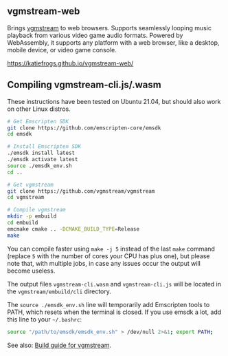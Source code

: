 ## vgmstream-web
Brings [vgmstream](https://vgmstream.org/) to web browsers. Supports seamlessly looping music playback from various video game audio formats. Powered by WebAssembly, it supports any platform with a web browser, like a desktop, mobile device, or video game console.

https://katiefrogs.github.io/vgmstream-web/

## Compiling vgmstream-cli.js/.wasm
These instructions have been tested on Ubuntu 21.04, but should also work on other Linux distros.
```sh
# Get Emscripten SDK
git clone https://github.com/emscripten-core/emsdk
cd emsdk

# Install Emscripten SDK
./emsdk install latest
./emsdk activate latest
source ./emsdk_env.sh
cd ..

# Get vgmstream
git clone https://github.com/vgmstream/vgmstream
cd vgmstream

# Compile vgmstream
mkdir -p embuild
cd embuild
emcmake cmake .. -DCMAKE_BUILD_TYPE=Release
make
```
You can compile faster using `make -j 5` instead of the last `make` command (replace `5` with the number of cores your CPU has plus one), but please note that, with multiple jobs, in case any issues occur the output will become useless.

The output files `vgmstream-cli.wasm` and `vgmstream-cli.js` will be located in the `vgmstream/embuild/cli` directory.

The `source ./emsdk_env.sh` line will temporarily add Emscripten tools to PATH, which resets when the terminal is closed. If you use emsdk a lot, add this line to your `~/.bashrc`:
```sh
source "/path/to/emsdk/emsdk_env.sh" > /dev/null 2>&1; export PATH;
```

See also: [Build guide for vgmstream](https://github.com/vgmstream/vgmstream/blob/master/doc/BUILD.md).